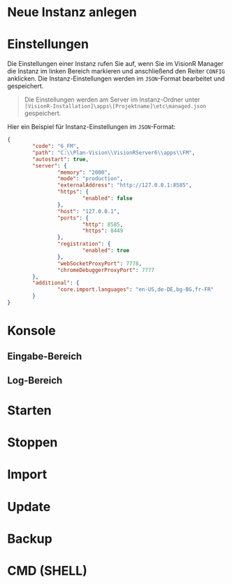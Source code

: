 <!-- TITLE: Instanzen -->
<!-- SUBTITLE: Verwaltung von mehreren Instanzen im VisionR Manager -->

# Neue Instanz anlegen
# Einstellungen
Die Einstellungen einer Instanz rufen Sie auf, wenn Sie im VisionR Manager die Instanz im linken Bereich markieren und anschließend den Reiter `CONFIG` anklicken.
Die Instanz-Einstellungen werden im `JSON`-Format bearbeitet und gespeichert.

> Die Einstellungen werden am Server im Instanz-Ordner unter `[VisionR-Installation]\apps\[Projektname]\etc\managed.json` gespeichert.

Hier ein Beispiel für Instanz-Einstellungen im `JSON`-Format:

```json
{
		"code": "6_FM",
		"path": "C:\\Plan-Vision\\VisionRServer6\\apps\\FM",
		"autostart": true,
		"server": {
				"memory": "2000",
				"mode": "production",
				"externalAddress": "http://127.0.0.1:8585",
				"https": {
						"enabled": false
				},
				"host": "127.0.0.1",
				"ports": {
						"http": 8585,
						"https": 8449
				},
				"registration": {
						"enabled": true
				},
				"webSocketProxyPort": 7778,
				"chromeDebuggerProxyPort": 7777
		},
		"additional": {
				"core.import.languages": "en-US,de-DE,bg-BG,fr-FR"
		}
}
```

# Konsole
## Eingabe-Bereich
## Log-Bereich
# Starten
# Stoppen
# Import
# Update
# Backup
# CMD (SHELL)